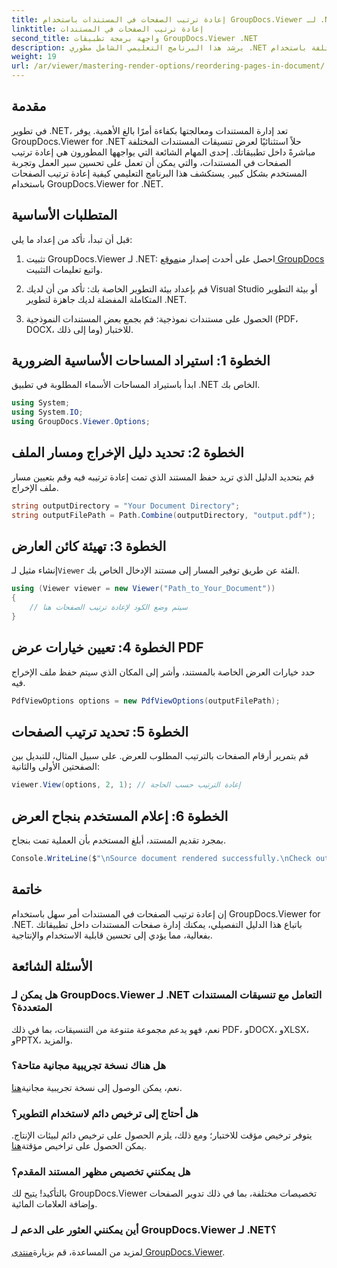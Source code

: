 ```yaml
---
title: إعادة ترتيب الصفحات في المستندات باستخدام GroupDocs.Viewer لـ .NET
linktitle: إعادة ترتيب الصفحات في المستندات
second_title: واجهة برمجة تطبيقات GroupDocs.Viewer .NET
description: يرشد هذا البرنامج التعليمي الشامل مطوري .NET خلال عملية إعادة ترتيب الصفحات في تنسيقات المستندات المختلفة باستخدام GroupDocs.Viewer لـ .NET.
weight: 19
url: /ar/viewer/mastering-render-options/reordering-pages-in-document/
---
```

## مقدمة

في تطوير .NET، تعد إدارة المستندات ومعالجتها بكفاءة أمرًا بالغ الأهمية. يوفر GroupDocs.Viewer for .NET حلاً استثنائيًا لعرض تنسيقات المستندات المختلفة مباشرةً داخل تطبيقاتك. إحدى المهام الشائعة التي يواجهها المطورون هي إعادة ترتيب الصفحات في المستندات، والتي يمكن أن تعمل على تحسين سير العمل وتجربة المستخدم بشكل كبير. يستكشف هذا البرنامج التعليمي كيفية إعادة ترتيب الصفحات باستخدام GroupDocs.Viewer for .NET.

## المتطلبات الأساسية

قبل أن تبدأ، تأكد من إعداد ما يلي:

1.  تثبيت GroupDocs.Viewer لـ .NET: احصل على أحدث إصدار من[موقع GroupDocs](https://releases.groupdocs.com/viewer/net/) واتبع تعليمات التثبيت.
   
2. قم بإعداد بيئة التطوير الخاصة بك: تأكد من أن لديك Visual Studio أو بيئة التطوير المتكاملة المفضلة لديك جاهزة لتطوير .NET.

3. الحصول على مستندات نموذجية: قم بجمع بعض المستندات النموذجية (PDF، DOCX، وما إلى ذلك) للاختبار.

## الخطوة 1: استيراد المساحات الأساسية الضرورية

ابدأ باستيراد المساحات الأسماء المطلوبة في تطبيق .NET الخاص بك.

```csharp
using System;
using System.IO;
using GroupDocs.Viewer.Options;
```

## الخطوة 2: تحديد دليل الإخراج ومسار الملف

قم بتحديد الدليل الذي تريد حفظ المستند الذي تمت إعادة ترتيبه فيه وقم بتعيين مسار ملف الإخراج.

```csharp
string outputDirectory = "Your Document Directory";
string outputFilePath = Path.Combine(outputDirectory, "output.pdf");
```

## الخطوة 3: تهيئة كائن العارض

 إنشاء مثيل لـ`Viewer` الفئة عن طريق توفير المسار إلى مستند الإدخال الخاص بك.

```csharp
using (Viewer viewer = new Viewer("Path_to_Your_Document"))
{
    // سيتم وضع الكود لإعادة ترتيب الصفحات هنا
}
```

## الخطوة 4: تعيين خيارات عرض PDF

حدد خيارات العرض الخاصة بالمستند، وأشر إلى المكان الذي سيتم حفظ ملف الإخراج فيه.

```csharp
PdfViewOptions options = new PdfViewOptions(outputFilePath);
```

## الخطوة 5: تحديد ترتيب الصفحات

قم بتمرير أرقام الصفحات بالترتيب المطلوب للعرض. على سبيل المثال، للتبديل بين الصفحتين الأولى والثانية:

```csharp
viewer.View(options, 2, 1); // إعادة الترتيب حسب الحاجة
```

## الخطوة 6: إعلام المستخدم بنجاح العرض

بمجرد تقديم المستند، أبلغ المستخدم بأن العملية تمت بنجاح.

```csharp
Console.WriteLine($"\nSource document rendered successfully.\nCheck output in {outputDirectory}.");
```

## خاتمة

إن إعادة ترتيب الصفحات في المستندات أمر سهل باستخدام GroupDocs.Viewer for .NET. باتباع هذا الدليل التفصيلي، يمكنك إدارة صفحات المستندات داخل تطبيقاتك بفعالية، مما يؤدي إلى تحسين قابلية الاستخدام والإنتاجية.

## الأسئلة الشائعة

### هل يمكن لـ GroupDocs.Viewer لـ .NET التعامل مع تنسيقات المستندات المتعددة؟
نعم، فهو يدعم مجموعة متنوعة من التنسيقات، بما في ذلك PDF، وDOCX، وXLSX، وPPTX، والمزيد.

### هل هناك نسخة تجريبية مجانية متاحة؟
 نعم، يمكن الوصول إلى نسخة تجريبية مجانية[هنا](https://releases.groupdocs.com/).

### هل أحتاج إلى ترخيص دائم لاستخدام التطوير؟
 يتوفر ترخيص مؤقت للاختبار؛ ومع ذلك، يلزم الحصول على ترخيص دائم لبيئات الإنتاج. يمكن الحصول على تراخيص مؤقتة[هنا](https://purchase.groupdocs.com/temporary-license/).

### هل يمكنني تخصيص مظهر المستند المقدم؟
بالتأكيد! يتيح لك GroupDocs.Viewer تخصيصات مختلفة، بما في ذلك تدوير الصفحات وإضافة العلامات المائية.

### أين يمكنني العثور على الدعم لـ GroupDocs.Viewer لـ .NET؟
 لمزيد من المساعدة، قم بزيارة[منتدى GroupDocs.Viewer](https://forum.groupdocs.com/c/viewer/9).